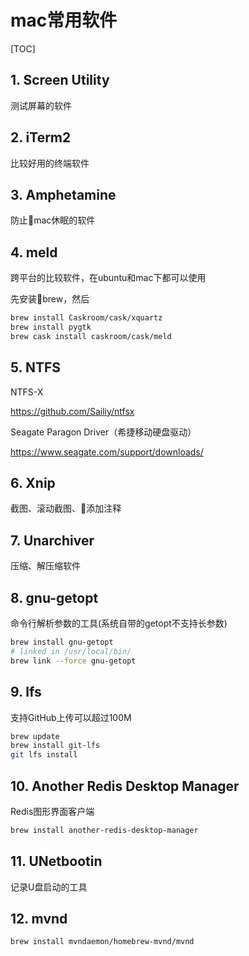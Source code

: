 # mac常用软件

[TOC]

## 1. Screen Utility

测试屏幕的软件

## 2. iTerm2

比较好用的终端软件

## 3. Amphetamine

防止mac休眠的软件

## 4. meld

跨平台的比较软件，在ubuntu和mac下都可以使用

先安装brew，然后

```sh
brew install Caskroom/cask/xquartz
brew install pygtk
brew cask install caskroom/cask/meld
```

## 5. NTFS

NTFS-X

<https://github.com/Sailiy/ntfsx>

Seagate Paragon Driver（希捷移动硬盘驱动）

<https://www.seagate.com/support/downloads/>

## 6. Xnip

截图、滚动截图、添加注释

## 7. Unarchiver

压缩、解压缩软件

## 8. gnu-getopt

命令行解析参数的工具(系统自带的getopt不支持长参数)

```sh
brew install gnu-getopt
# linked in /usr/local/bin/
brew link --force gnu-getopt
```

## 9. lfs

支持GitHub上传可以超过100M

```sh
brew update
brew install git-lfs
git lfs install
```

## 10. Another Redis Desktop Manager

Redis图形界面客户端

```sh
brew install another-redis-desktop-manager
```

## 11. UNetbootin

记录U盘启动的工具

## 12. mvnd

```sh
brew install mvndaemon/homebrew-mvnd/mvnd
```
